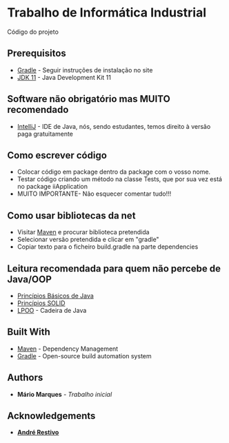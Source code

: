 # Trabalho de Informática Industrial

Código do projeto

## Prerequisitos


* [Gradle](https://gradle.org) - Seguir instruções de instalação no site
* [JDK 11](https://www.oracle.com/technetwork/java/javase/downloads/jdk11-downloads-5066655.html) - Java Development Kit 11


## Software não obrigatório mas MUITO recomendado
* [IntelliJ](https://www.jetbrains.com/idea/) - IDE de Java, nós, sendo estudantes, temos direito à versão paga gratuitamente

## Como escrever código
* Colocar código em package dentro da package com o vosso nome.
* Testar código criando um método na classe Tests, que por sua vez está no package iiApplication
* MUITO IMPORTANTE- Não esquecer comentar tudo!!!

## Como usar bibliotecas da net
* Visitar [Maven](https://mvnrepository.com) e procurar biblioteca pretendida
* Selecionar versão pretendida e clicar em "gradle"
* Copiar texto para o ficheiro build.gradle na parte dependencies

## Leitura recomendada para quem não percebe de Java/OOP
* [Princípios Básicos de Java](https://web.fe.up.pt/~arestivo/presentation/java/#1)
* [Princípios SOLID](https://web.fe.up.pt/~arestivo/presentation/solid/#17)
* [LPOO](https://web.fe.up.pt/~arestivo/page/courses/2019/lpoo/) - Cadeira de Java


## Built With

* [Maven](https://maven.apache.org/) - Dependency Management
* [Gradle](https://gradle.org) - Open-source build automation system
## Authors

* **Mário Marques** - *Trabalho inicial*

## Acknowledgements

* **[André Restivo](https://web.fe.up.pt/~arestivo/page/)**


